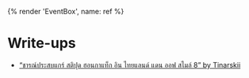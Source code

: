 {% render 'EventBox', name: ref %}

# Write-ups

- [“ชารณ์ประสบแกร์ สติปุด ฮอนกาแท็ก อิน ไทยแลนด์ แดน ออฟ สไมล์ 8” by Tinarskii](https://tinarskii.com/articles/shit8)